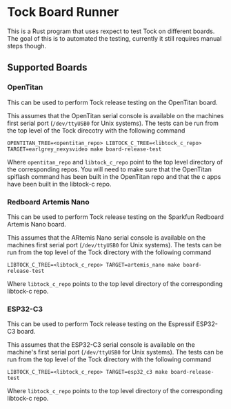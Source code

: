 # Tock Board Runner

This is a Rust program that uses rexpect to test Tock on different boards.
The goal of this is to automated the testing, currently it still requires
manual steps though.

## Supported Boards

### OpenTitan

This can be used to perform Tock release testing on the OpenTitan board.

This assumes that the OpenTitan serial console is available on the machines
first serial port (`/dev/ttyUSB0` for Unix systems). The tests can be run from
the top level of the Tock direcotry with the following command

```shell
OPENTITAN_TREE=<opentitan_repo> LIBTOCK_C_TREE=<libtock_c_repo> TARGET=earlgrey_nexysvideo make board-release-test
```

Where `opentitan_repo` and `libtock_c_repo` point to the top level directory
of the corresponding repos. You will need to make sure that the OpenTitan
spiflash command has been built in the OpenTitan repo and that the c apps have
been built in the libtock-c repo.

### Redboard Artemis Nano

This can be used to perform Tock release testing on the Sparkfun Redboard
Artemis Nano board.

This assumes that the ARtemis Nano serial console is available on the machines
first serial port (`/dev/ttyUSB0` for Unix systems). The tests can be run from
the top level of the Tock directory with the following command

```shell
LIBTOCK_C_TREE=<libtock_c_repo> TARGET=artemis_nano make board-release-test
```

Where `libtock_c_repo` points to the top level directory of the corresponding
libtock-c repo.

### ESP32-C3

This can be used to perform Tock release testing on the Espressif ESP32-C3
board.

This assumes that the ESP32-C3 serial console is available on the machine's
first serial port (`/dev/ttyUSB0` for Unix systems). The tests can be run from
the top level of the Tock directory with the following command

```shell
LIBTOCK_C_TREE=<libtock_c_repo> TARGET=esp32_c3 make board-release-test
```

Where `libtock_c_repo` points to the top level directory of the corresponding
libtock-c repo.
